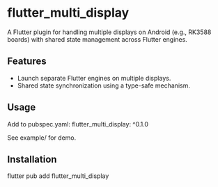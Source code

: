 # flutter_multi_display

A Flutter plugin for handling multiple displays on Android (e.g., RK3588 boards) with shared state management across Flutter engines.

## Features
- Launch separate Flutter engines on multiple displays.
- Shared state synchronization using a type-safe mechanism.

## Usage
Add to pubspec.yaml:
flutter_multi_display: ^0.1.0

See example/ for demo.

## Installation
flutter pub add flutter_multi_display